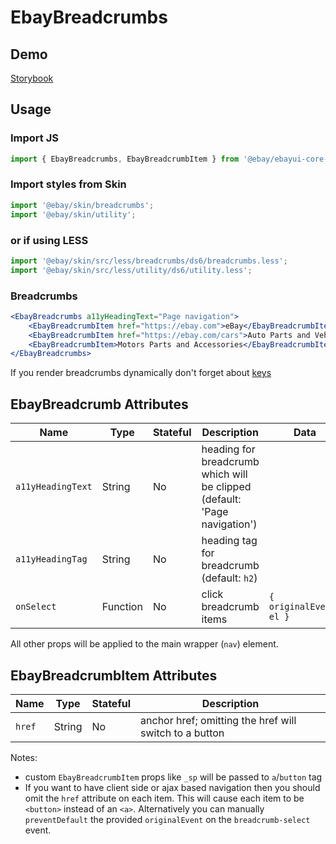 # EbayBreadcrumbs

## Demo
[Storybook](https://opensource.ebay.com/ebayui-core-react/main/?path=/story/ebay-breadcrumbs--default)

## Usage

### Import JS
```jsx
import { EbayBreadcrumbs, EbayBreadcrumbItem } from '@ebay/ebayui-core-react/ebay-breadcrumbs'
```

### Import styles from Skin
```jsx
import '@ebay/skin/breadcrumbs';
import '@ebay/skin/utility';
```

### or if using LESS
```jsx
import '@ebay/skin/src/less/breadcrumbs/ds6/breadcrumbs.less';
import '@ebay/skin/src/less/utility/ds6/utility.less';
```

### Breadcrumbs
```jsx
<EbayBreadcrumbs a11yHeadingText="Page navigation">
    <EbayBreadcrumbItem href="https://ebay.com">eBay</EbayBreadcrumbItem>
    <EbayBreadcrumbItem href="https://ebay.com/cars">Auto Parts and Vehicles</EbayBreadcrumbItem>
    <EbayBreadcrumbItem>Motors Parts and Accessories</EbayBreadcrumbItem>
</EbayBreadcrumbs>
```

If you render breadcrumbs dynamically don't forget about [keys](../../../#notes)

## EbayBreadcrumb Attributes

Name | Type | Stateful | Description | Data
--- | --- | --- | --- | ---
`a11yHeadingText` | String | No | heading for breadcrumb which will be clipped (default: 'Page navigation')
`a11yHeadingTag` | String | No | heading tag for breadcrumb (default: `h2`)
`onSelect` | Function | No | click breadcrumb items | `{ originalEvent, el }`

All other props will be applied to the main wrapper (`nav`) element.

## EbayBreadcrumbItem Attributes

Name | Type | Stateful | Description
--- | --- | --- | ---
`href` | String | No | anchor href; omitting the href will switch to a button

Notes:
* custom `EbayBreadcrumbItem` props like `_sp` will be passed to `a`/`button` tag
* If you want to have client side or ajax based navigation then you should omit the `href` attribute on each item. This will cause each item to be `<button>` instead of an `<a>`. Alternatively you can manually `preventDefault` the provided `originalEvent` on the `breadcrumb-select` event.
